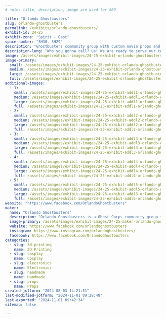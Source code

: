 ```yaml
---
# note: title, description, image are used for SEO

title: "Orlando Ghostbusters"
slug: orlando-ghostbusters
permalink: /exhibits/orlando-ghostbusters/
exhibit-id: 24-25
exhibit-zone: "Spirit - East"
space-number: "SH30, SH29"
description: "Ghostbusters community group with custom movie props and fun photo ops. We are ready to believe you!"
description-long: "Who you gonna call? Us! We are ready to serve our community for all your supernatural elimination needs, and we are ready to show off our favorite tools of the trade. Come see proton packs, remote-controlled trap vehicles, possessed artifacts, and more! "
image: /assets/images/exhibit-images/24-25-exhibit-orlando-ghostbusters-withmakenna-large.jpg
image-primary: 
  small: /assets/images/exhibit-images/24-25-exhibit-orlando-ghostbusters-withmakenna-small.jpg
  medium: /assets/images/exhibit-images/24-25-exhibit-orlando-ghostbusters-withmakenna-medium.jpg
  large: /assets/images/exhibit-images/24-25-exhibit-orlando-ghostbusters-withmakenna-large.jpg
  full: /assets/images/exhibit-images/24-25-exhibit-orlando-ghostbusters-withmakenna-full.jpg
additional-images: 
  - 1:
    small: /assets/images/exhibit-images/24-25-exhibit-addl1-orlando-ghostbusters-booth-small.jpg
    medium: /assets/images/exhibit-images/24-25-exhibit-addl1-orlando-ghostbusters-booth-medium.jpg
    large: /assets/images/exhibit-images/24-25-exhibit-addl1-orlando-ghostbusters-booth-large.jpg
    full: /assets/images/exhibit-images/24-25-exhibit-addl1-orlando-ghostbusters-booth-full.jpg
  - 2:
    small: /assets/images/exhibit-images/24-25-exhibit-addl2-orlando-ghostbusters-rtvs-small.jpg
    medium: /assets/images/exhibit-images/24-25-exhibit-addl2-orlando-ghostbusters-rtvs-medium.jpg
    large: /assets/images/exhibit-images/24-25-exhibit-addl2-orlando-ghostbusters-rtvs-large.jpg
    full: /assets/images/exhibit-images/24-25-exhibit-addl2-orlando-ghostbusters-rtvs-full.jpg
  - 3:
    small: /assets/images/exhibit-images/24-25-exhibit-addl3-orlando-ghostbusters-table-small.jpg
    medium: /assets/images/exhibit-images/24-25-exhibit-addl3-orlando-ghostbusters-table-medium.jpg
    large: /assets/images/exhibit-images/24-25-exhibit-addl3-orlando-ghostbusters-table-large.jpg
    full: /assets/images/exhibit-images/24-25-exhibit-addl3-orlando-ghostbusters-table-full.jpg
  - 4:
    small: /assets/images/exhibit-images/24-25-exhibit-addl4-orlando-ghostbusters-table2-small.jpg
    medium: /assets/images/exhibit-images/24-25-exhibit-addl4-orlando-ghostbusters-table2-medium.jpg
    large: /assets/images/exhibit-images/24-25-exhibit-addl4-orlando-ghostbusters-table2-large.jpg
    full: /assets/images/exhibit-images/24-25-exhibit-addl4-orlando-ghostbusters-table2-full.jpg
  - 5:
    small: /assets/images/exhibit-images/24-25-exhibit-addl5-orlando-ghostbusters-table3-small.jpg
    medium: /assets/images/exhibit-images/24-25-exhibit-addl5-orlando-ghostbusters-table3-medium.jpg
    large: /assets/images/exhibit-images/24-25-exhibit-addl5-orlando-ghostbusters-table3-large.jpg
    full: /assets/images/exhibit-images/24-25-exhibit-addl5-orlando-ghostbusters-table3-full.jpg
website: "https://www.facebook.com/OrlandoGhostbusters"
maker: 
  name: "Orlando Ghostbusters"
  description: "Orlando Ghostbusters is a Ghost Corps community group that builds our own movie props, dresses up in uniform, and raises money for charity. To an event we bring along custom built props such as proton packs with lights, sound, and smoke, remote-controlled ghost traps, possessed Roombas, dancing toasters, and more. We raise money for the Starlight Foundation, who brings themed hospital gowns and toys to kids in the hospital."
  image-primary: /assets/images/exhibit-images/24-25-maker-orlando-ghostbusters-2022purplelogoogb-medium.jpg
  website: https://www.facebook.com/orlandoghostbusters
  instagram: https://www.instagram.com/orlandoghostbusters/
  facebook: https://www.facebook.com/OrlandoGhostbusters
categories: 
  - slug: 3d-printing
    name: 3D Printing
  - slug: cosplay
    name: Cosplay
  - slug: electronics
    name: Electronics
  - slug: handmade
    name: Handmade
  - slug: props
    name: Props
created-jotform: "2024-08-03 14:21:51"
last-modified-jotform: "2024-11-01 09:28:48"
last-exported: "2024-11-01 09:42:34"
sitemap: false

---
```

